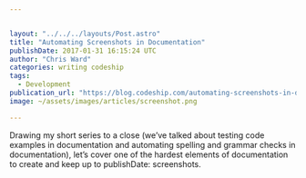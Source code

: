 ```yaml
---


layout: "../../../layouts/Post.astro"
title: "Automating Screenshots in Documentation"
publishDate: 2017-01-31 16:15:24 UTC
author: "Chris Ward"
categories: writing codeship
tags:
  - Development
publication_url: "https://blog.codeship.com/automating-screenshots-in-documentation/"
image: ~/assets/images/articles/screenshot.png

---
```

Drawing my short series to a close (we’ve talked about testing code examples in documentation and automating spelling and grammar checks in documentation), let’s cover one of the hardest elements of documentation to create and keep up to publishDate: screenshots.

